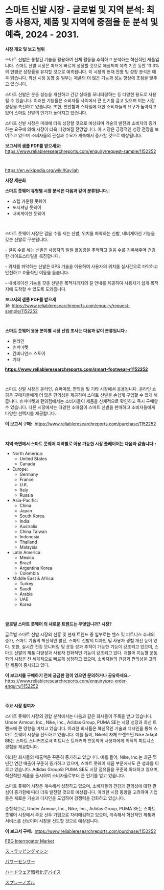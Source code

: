 <p><h1>스마트 신발 시장 - 글로벌 및 지역 분석: 최종 사용자, 제품 및 지역에 중점을 둔 분석 및 예측, 2024 - 2031.</h1></p><p><strong>시장 개요 및 보고 범위</strong></p>
<p><p>스마트 신발은 통합된 기술을 활용하여 신체 활동을 추적하고 분석하는 혁신적인 제품입니다. 스마트 신발 시장은 미래에 빠르게 성장할 것으로 예상되며 예측 기간 동안 13.3%의 연평균 성장률을 유지할 것으로 예측됩니다. 이 시장의 현재 전망 및 성장 분석은 매우 밝습니다. 최신 시장 동향 중 일부는 제품의 더 많은 기능과 성능 향상에 초점을 맞추고 있습니다. </p><p>스마트 신발은 운동 성능을 개선하고 건강 상태를 모니터링하는 등 다양한 용도로 사용될 수 있습니다. 이러한 기능들은 소비자들 사이에서 큰 인기를 끌고 있으며 이는 시장 성장을 촉진하고 있습니다. 또한, 편안함과 스타일에 대한 소비자들의 요구가 높아지고 있어 스마트 신발의 인기가 높아지고 있습니다.</p><p>스마트 신발 시장은 미래에 더욱 성장할 것으로 예상되며 기술의 발전과 소비자의 증가하는 요구에 의해 시장이 더욱 다양해질 전망입니다. 이 시장은 긍정적인 성장 전망을 보여주고 있으며 소비자들의 관심과 수요가 계속해서 증가할 것으로 예상됩니다.</p></p>
<p><strong>보고서의 샘플 PDF를 받으세요:</strong> <a href="https://www.reliableresearchreports.com/enquiry/request-sample/1152252">https://www.reliableresearchreports.com/enquiry/request-sample/1152252</a></p>
<p>&nbsp;</p>
<p><a href="https://en.wikipedia.org/wiki/Kayliah">https://en.wikipedia.org/wiki/Kayliah</a></p>
<p><strong>시장 세분화</strong></p>
<p><strong>스마트 풋웨어 유형별 시장 분석은 다음과 같이 분류됩니다.:</strong></p>
<p><ul><li>스텝 카운팅 풋웨어</li><li>포지셔닝 풋웨어</li><li>내비게이션 풋웨어</li></ul></p>
<p>&nbsp;</p>
<p><p>스마트 풋웨어 시장은 걸음 수를 세는 신발, 위치를 파악하는 신발, 내비게이션 기능을 갖춘 신발로 구분됩니다. </p><p>- 걸음 수를 세는 신발은 사용자의 일일 활동량을 추적하고 걸음 수를 기록해주어 건강한 라이프스타일을 촉진합니다. </p><p>- 위치를 파악하는 신발은 GPS 기술을 이용하여 사용자의 위치를 실시간으로 파악하고 안전하고 효율적인 이동을 돕습니다. </p><p>- 내비게이션 기능을 갖춘 신발은 목적지까지의 길 안내를 제공하여 사용자가 쉽게 목적지에 도착할 수 있도록 도와줍니다.</p></p>
<p><strong>보고서의 샘플 PDF를 받으세요:</strong>&nbsp;<a href="https://www.reliableresearchreports.com/enquiry/request-sample/1152252">https://www.reliableresearchreports.com/enquiry/request-sample/1152252</a></p>
<p>&nbsp;</p>
<p><strong> 스마트 풋웨어 응용 분야별 시장 산업 조사는 다음과 같이 분류됩니다.:</strong></p>
<p><ul><li>온라인</li><li>슈퍼마켓</li><li>컨비니언스 스토어</li><li>기타</li></ul></p>
<p><strong><a href="https://www.reliableresearchreports.com/smart-footwear-r1152252">https://www.reliableresearchreports.com/smart-footwear-r1152252</a></strong></p>
<p>&nbsp;</p>
<p><p>스마트 신발 시장은 온라인, 슈퍼마켓, 편의점 및 기타 시장에서 응용됩니다. 온라인 쇼핑은 구매자들에게 더 많은 편의성을 제공하며 스마트 신발을 손쉽게 구입할 수 있게 해줍니다. 슈퍼마켓과 편의점에서는 소비자들이 제품을 신체적으로 확인하고 즉시 구매할 수 있습니다. 다른 시장에서는 다양한 소매점이 스마트 신발을 판매하고 소비자들에게 다양한 선택지를 제공합니다.</p></p>
<p><strong>이 보고서 구매:</strong>&nbsp; <a href="https://www.reliableresearchreports.com/purchase/1152252">https://www.reliableresearchreports.com/purchase/1152252</a></p>
<p>&nbsp;</p>
<p><strong>지역 측면에서 스마트 풋웨어 지역별로 이용 가능한 시장 플레이어는 다음과 같습니다.:</strong></p>
<p><ul>
    <li>
        North America:
        <ul>
            <li>United States</li>
            <li>Canada</li>
        </ul>
    </li>
    <li>
        Europe:
        <ul>
            <li>Germany</li>
            <li>France</li>
            <li>U.K.</li>
            <li>Italy</li>
            <li>Russia</li>
        </ul>
    </li>
    <li>
        Asia-Pacific:
        <ul>
            <li>China</li>
            <li>Japan</li>
            <li>South Korea</li>
            <li>India</li>
            <li>Australia</li>
            <li>China Taiwan</li>
            <li>Indonesia</li>
            <li>Thailand</li>
            <li>Malaysia</li>
        </ul>
    </li>
    <li>
        Latin America:
        <ul>
            <li>Mexico</li>
            <li>Brazil</li>
            <li>Argentina Korea</li>
            <li>Colombia</li>
        </ul>
    </li>
    <li>
        Middle East & Africa:
        <ul>
            <li>Turkey</li>
            <li>Saudi</li>
            <li>Arabia</li>
            <li>UAE</li>
            <li>Korea</li>
        </ul>
    </li>
    </ul></p>
<p>&nbsp;</p>
<p><strong>글로벌 스마트 풋웨어 의 새로운 트렌드는 무엇입니까? 시장?</strong></p>
<p><p>글로벌 스마트 신발 시장의 신흥 및 현재 트렌드 중 일부로는 헬스 및 피트니스 추세의 증가, 스마트 기술의 혁신적인 발전, 스마트 신발의 디자인 및 사용자 경험 개선 등이 있다. 또한, 실시간 건강 모니터링 및 운동 성과 추적이 가능한 기능이 강조되고 있으며, 스마트 신발의 제품 다양성과 사용자 친화적인 기능이 강조되고 있다. 더불어 지능형 운동화의 시장은 전 세계적으로 빠르게 성장하고 있으며, 소비자들의 건강과 편의성을 고려한 제품이 중시되고 있다.</p></p>
<p><strong>이 보고서를 구매하기 전에 궁금한 점이 있으면 문의하거나 공유하세요.</strong>- <a href="https://www.reliableresearchreports.com/enquiry/pre-order-enquiry/1152252">https://www.reliableresearchreports.com/enquiry/pre-order-enquiry/1152252</a></p>
<p>&nbsp;</p>
<p><strong>주요 시장 참여자</strong></p>
<p><p>스마트 풋웨어 시장의 경합 분석에서는 다음과 같은 회사들이 주목을 받고 있습니다. Under Armour, Inc., Nike, Inc., Adidas Group, PUMA SE는 시장 성장과 최신 트렌드에 큰 영향을 미치고 있습니다. 이러한 회사들은 혁신적인 기술과 디자인을 통해 스마트 풋웨어 시장을 선도하고 있습니다. 예를 들어, Nike의 자체 브랜드인 Nike Adapt BB는 스마트 스니커즈로서 피트니스 트래커와 연동되어 사용자에게 최적의 피트니스 경험을 제공합니다.</p><p>이러한 회사들의 매출액은 꾸준히 증가하고 있습니다. 예를 들어, Nike, Inc.는 최근 몇 년간 연간 매출이 꾸준히 증가하고 있으며, 스마트 풋웨어 제품 부문에서도 큰 성과를 이루고 있습니다. Adidas Group와 PUMA SE도 시장 점유율을 꾸준히 확대하고 있으며, 혁신적인 제품을 출시하여 소비자들로부터 큰 인기를 얻고 있습니다.</p><p>스마트 풋웨어 시장은 계속해서 성장하고 있으며, 소비자들의 건강과 편의성에 대한 관심이 증가함에 따라 더욱 발전할 것으로 예상됩니다. 이러한 시장 동향을 고려하여 기업들은 새로운 기술과 디자인을 도입하여 경쟁력을 강화하고 있습니다.</p><p>종합적으로, Under Armour, Inc., Nike, Inc., Adidas Group, PUMA SE는 스마트 풋웨어 시장에서 주요 선두 기업으로 자리매김하고 있으며, 계속해서 혁신적인 제품과 서비스를 선보이며 시장을 선도할 것으로 예상됩니다.</p></p>
<p><strong>이 보고서 구매:</strong>&nbsp;&nbsp;<a href="https://www.reliableresearchreports.com/purchase/1152252">https://www.reliableresearchreports.com/purchase/1152252</a></p>
<p><p><a href="https://medium.com/@veroniceroa846/fbg-interrogator-market-industry-trends-and-forecast-for-period-from-2024-to-2031-7d5e300b9573">FBG Interrogator Market</a></p><p><a href="https://github.com/zjkmgcs938405/Market-Research-Report-List-3/blob/main/564285129034.md">ストラッピングマシン</a></p><p><a href="https://medium.com/@reyeshowell655/%E8%A3%BD%E5%93%81%E3%82%BF%E3%82%A4%E3%83%97-%E3%82%A2%E3%83%97%E3%83%AA%E3%82%B1%E3%83%BC%E3%82%B7%E3%83%A7%E3%83%B3-%E5%9C%B0%E5%9F%9F-%E4%BC%81%E6%A5%AD%E5%88%A5%E3%81%AE%E3%82%B0%E3%83%AD%E3%83%BC%E3%83%90%E3%83%AB%E3%83%91%E3%83%AF%E3%83%BC%E3%82%BB%E3%83%B3%E3%82%B5%E3%83%BC%E5%B8%82%E5%A0%B4-%E7%94%A3%E6%A5%AD%E3%82%BB%E3%82%B0%E3%83%A1%E3%83%B3%E3%83%88%E3%81%AE%E8%A6%8B%E9%80%9A%E3%81%97-%E5%B8%82%E5%A0%B4%E8%A9%95%E4%BE%A1-%E7%AB%B6%E4%BA%89%E7%8A%B6%E6%B3%81-%E3%83%88%E3%83%AC%E3%83%B3%E3%83%89-%E3%81%8A%E3%82%88%E3%81%B3%E4%BA%88%E6%B8%AC-2024%E5%B9%B4-2031%E5%B9%B4-cc1548bfd9dc">パワーセンサー</a></p><p><a href="https://github.com/roulaayoub-saad/Market-Research-Report-List-2/blob/main/531437729035.md">ハードウェア暗号化デバイス</a></p><p><a href="https://medium.com/@mares423/%E3%82%B9%E3%83%97%E3%83%AC%E3%83%BC%E3%83%8E%E3%82%BA%E3%83%AB%E5%B8%82%E5%A0%B4%E3%81%AE%E8%A6%8F%E6%A8%A1-%E3%82%BF%E3%82%A4%E3%83%97%E5%88%A5-%E5%9C%A7%E5%8A%9B%E3%83%8E%E3%82%BA%E3%83%AB-%E3%82%A8%E3%82%A2%E3%83%95%E3%83%AD%E3%83%BC%E3%83%8E%E3%82%BA%E3%83%AB-%E8%A3%BD%E5%93%81%E5%88%A5-%E8%BE%B2%E8%96%AC%E6%95%A3%E5%B8%83-%E5%AE%B6%E5%BA%AD%E7%94%A8%E3%82%B7%E3%83%A3%E3%83%AF%E3%83%BC-%E3%83%AF%E3%83%BC%E3%82%AF%E3%82%B7%E3%83%A7%E3%83%83%E3%83%97%E5%8A%A0%E6%B9%BF-%E3%83%9B%E3%82%B3%E3%83%AA%E9%99%A4%E5%8E%BB-%E3%81%9D%E3%81%AE%E4%BB%96-%E4%B8%96%E7%95%8C%E5%B8%82%E5%A0%B4%E5%88%86%E6%9E%90-%E3%82%B7%E3%82%A7%E3%82%A2-%E6%88%90%E9%95%B7-%E3%83%88%E3%83%AC%E3%83%B3%E3%83%89-%E3%81%8A%E3%82%88%E3%81%B3%E4%BA%88%E6%B8%AC2024-064e51c24208">スプレーノズル</a></p></p>